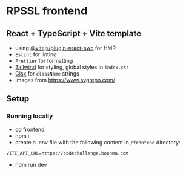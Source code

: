 # RPSSL frontend

## React + TypeScript + Vite template

- using [@vitejs/plugin-react-swc](https://github.com/vitejs/vite-plugin-react-swc) for HMR
- `Eslint` for linting
- `Prettier` for formatting
- [Tailwind](https://tailwindcss.com/) for styling, global styles in `index.css`
- [Clsx](https://www.npmjs.com/package/clsx) for `className` strings
- Images from https://www.svgrepo.com/

## Setup

### Running locally

- cd frontend
- npm i
- create a .env file with the following content in `/frontend` directory:

```tsx
VITE_API_URL=https://codechallenge.boohma.com
```

- npm run dev

